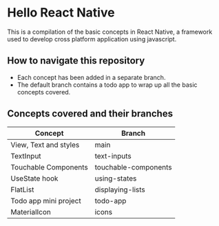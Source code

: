 # Hello React Native

This is a compilation of the basic concepts in React Native, a framework used to develop cross platform application using javascript.

## How to navigate this repository

- Each concept has been added in a separate branch.
- The default branch contains a todo app to wrap up all the basic concepts covered.

## Concepts covered and their branches

| Concept               | Branch               |
| --------------------- | -------------------- |
| View, Text and styles | main                 |
| TextInput             | text-inputs          |
| Touchable Components  | touchable-components |
| UseState hook         | using-states         |
| FlatList              | displaying-lists     |
| Todo app mini project | todo-app             |
| MaterialIcon          | icons                |
